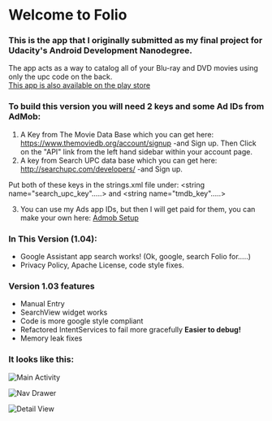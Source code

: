 # Welcome to Folio

### This is the app that I originally submitted as my final project for Udacity's Android Development Nanodegree.
The app acts as a way to catalog all of your Blu-ray and DVD movies using only the upc code on the back.  
[ This app is also available on the play store ](https://play.google.com/store/apps/details?id=com.enrandomlabs.jasensanders.v1.folio)

### To build this version you will need 2 keys and some Ad IDs from AdMob:

1. A Key from The Movie Data Base which you can get here:
	https://www.themoviedb.org/account/signup  -and Sign up.
	Then Click on the "API" link from the left hand sidebar within your account page.
2. A key from Search UPC data base which you can get here:
	http://searchupc.com/developers/ -and Sign up.

Put both of these keys in the strings.xml file under:
	<string name="search_upc_key".....>
	    and
	<string name="tmdb_key".....>

3. You can use my Ads app IDs, but then I will get paid for them, you can make your own here:
[Admob Setup](https://www.google.com/admob/)


### In This Version (1.04):
* Google Assistant app search works! (Ok, google, search Folio for.....)
* Privacy Policy, Apache License, code style fixes.

### Version 1.03 features
* Manual Entry
* SearchView widget works
* Code is more google style compliant
* Refactored IntentServices to fail more gracefully **Easier to debug!**
* Memory leak fixes

### It looks like this:

![Main Activity](https://lh3.googleusercontent.com/X2Uwc1FFSY27w1HgAt6KGkFgvPCuc7ucByYGay7fAEz73BTPBZZ641dWAi4ZDw02FA4=h900-rw "Main Activity")

![Nav Drawer](https://lh3.googleusercontent.com/Yfbv_hSf2NfWSE8WNZJVz7qyylIyVqboDnTE_35HX64QIpcf49sXvVGFYgIq9SbvkBQ=h900-rw "Nav Drawer")

![Detail View](https://lh3.googleusercontent.com/o7ZIcxXjgAnMnKZFZliKLeIq-Xi9YH1HFXg0tMzbSBEgWaKFKMTrx2nniMN5aQy0dB8=h900-rw "Detail View")
